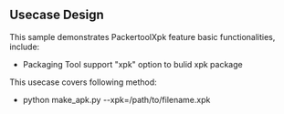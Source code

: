 ## Usecase Design

This sample demonstrates PackertoolXpk feature basic functionalities, include:

* Packaging Tool support "xpk" option to bulid xpk package

This usecase covers following method:

* python make_apk.py --xpk=/path/to/filename.xpk

